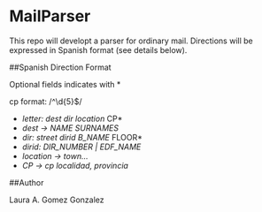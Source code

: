 MailParser
==========

This repo will developt a parser for ordinary mail.
Directions will be expressed in Spanish format (see details below).

##Spanish Direction Format

Optional fields indicates with *

cp format: /^\d{5}$/


* *letter: dest dir location* CP*
* *dest -> NAME SURNAMES*
* *dir: street dirid B_NAME* FLOOR*
* *dirid: DIR_NUMBER | EDF_NAME*
* *location -> town...*
* *CP -> cp localidad, provincia*


##Author

Laura A. Gomez Gonzalez
